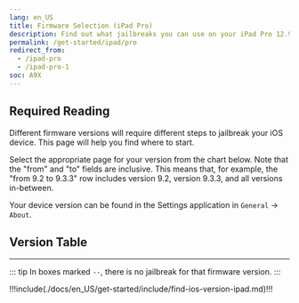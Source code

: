 ```yaml
---
lang: en_US
title: Firmware Selection (iPad Pro)
description: Find out what jailbreaks you can use on your iPad Pro 12.9" 1st Generation or iPad Pro 9.7"
permalink: /get-started/ipad/pro
redirect_from:
  - /ipad-pro
  - /ipad-pro-1
soc: A9X
---
```


## Required Reading

Different firmware versions will require different steps to jailbreak your iOS device. This page will help you find where to start.

Select the appropriate page for your version from the chart below. Note that the "from" and "to" fields are inclusive. This means that, for example, the "from 9.2 to 9.3.3" row includes version 9.2, version 9.3.3, and all versions in-between.

Your device version can be found in the Settings application in `General` -> `About`.

## Version Table

<versionTable soc="9" :x="true" :minVer="[9,1,0]" :exclude="[[12,4,2]]"/>

---

::: tip
In boxes marked `--`, there is no jailbreak for that firmware version.
:::

!!!include(./docs/en_US/get-started/include/find-ios-version-ipad.md)!!!
